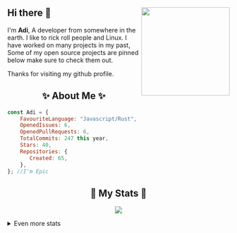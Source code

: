 ## Hi there 👋 <img align="right" src="https://avatars.githubusercontent.com/u/74401392?v=4" width="200" />
I'm **Adi**, A developer from somewhere in the earth. I like to rick roll people and Linux. I have worked on many projects in my past, Some of my open source projects are pinned below make sure to check them out.
  
Thanks for visiting my github profile.
  
<h2 align="center"> ✨ About Me ✨</h2>

```js
const Adi = {
    FavouriteLanguage: "Javascript/Rust",
    OpenedIssues: 6,
    OpenedPullRequests: 6,
    TotalCommits: 247 this year,
    Stars: 40,
    Repositories: {
       Created: 65,
    },
}; //I'm Epic
```
  
<h2 align="center"> 🚀 My Stats 🚀</h2>
<p align="center">
<img src="https://github-readme-streak-stats.herokuapp.com/?user=adiyenuubarii&theme=tokyonight">
</p>
<details>
  <summary>
      Even more stats
  </summary>
  <p align="center">
    <img src="https://github-profile-trophy.vercel.app/?username=adiyenuubarii&theme=dracula">
 [![adiyenuubarii's github activity graph](https://activity-graph.herokuapp.com/graph?username=adiyenuubarii&theme=dracula)](https://github.com/adiyenuubarii/github-readme-activity-graph)

  </p>
</details>
